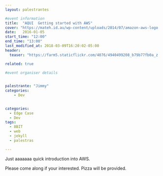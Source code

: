 ```yaml
---
layout: palestrantes

#event information
title:  "AQUI  Getting started with AWS"
cover: "https://mateh.id.au/wp-content/uploads/2014/07/amazon-aws-logo.jpg"
date:   2016-01-05
start_time: "12:00"
end_time: "13:00"
last_modified_at: 2018-03-09T16:20:02-05:00
header:
  teaser: "https://farm5.staticflickr.com/4076/4940499208_b79b77fb0a_z.jpg"

related: true
 
#event organiser details


palestrante: "Jimmy"
categories:
    - Dev    
 

categories:
  - Edge Case
  - Dev
tags:
  - 8BIT
  - web
  - jekyll
  - palestras

--- 
```


Just aaaaaaa quick introduction into AWS.

Please come along if your interested. Pizza will be provided.